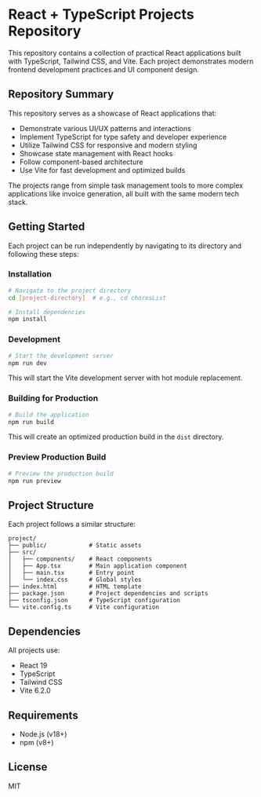 # React + TypeScript Projects Repository

This repository contains a collection of practical React applications built with TypeScript, Tailwind CSS, and Vite. Each project demonstrates modern frontend development practices and UI component design.

## Repository Summary

This repository serves as a showcase of React applications that:

- Demonstrate various UI/UX patterns and interactions
- Implement TypeScript for type safety and developer experience
- Utilize Tailwind CSS for responsive and modern styling
- Showcase state management with React hooks
- Follow component-based architecture
- Use Vite for fast development and optimized builds

The projects range from simple task management tools to more complex applications like invoice generation, all built with the same modern tech stack.

## Getting Started

Each project can be run independently by navigating to its directory and following these steps:

### Installation

```bash
# Navigate to the project directory
cd [project-directory]  # e.g., cd choresList

# Install dependencies
npm install
```

### Development

```bash
# Start the development server
npm run dev
```

This will start the Vite development server with hot module replacement.

### Building for Production

```bash
# Build the application
npm run build
```

This will create an optimized production build in the `dist` directory.

### Preview Production Build

```bash
# Preview the production build
npm run preview
```

## Project Structure

Each project follows a similar structure:

```
project/
├── public/            # Static assets
├── src/
│   ├── components/    # React components
│   ├── App.tsx        # Main application component
│   ├── main.tsx       # Entry point
│   └── index.css      # Global styles
├── index.html         # HTML template
├── package.json       # Project dependencies and scripts
├── tsconfig.json      # TypeScript configuration
└── vite.config.ts     # Vite configuration
```

## Dependencies

All projects use:

- React 19
- TypeScript
- Tailwind CSS
- Vite 6.2.0

## Requirements

- Node.js (v18+)
- npm (v8+)

## License

MIT